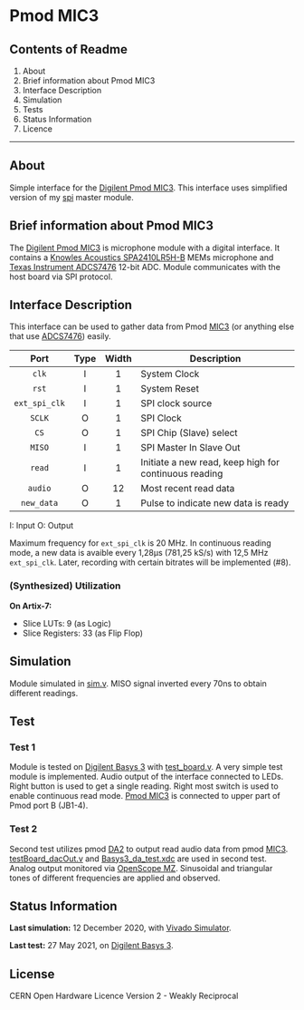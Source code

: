 # Pmod MIC3

## Contents of Readme

1. About
2. Brief information about Pmod MIC3
3. Interface Description
4. Simulation
5. Tests
6. Status Information
7. Licence

---

## About

Simple interface for the [Digilent Pmod MIC3](https://reference.digilentinc.com/reference/pmod/pmodmic3/start). This interface uses simplified version of my [spi](https://gitlab.com/suoglu/spi) master module.

## Brief information about Pmod MIC3

The [Digilent Pmod MIC3](https://reference.digilentinc.com/reference/pmod/pmodmic3/start) is microphone module with a digital interface. It contains a [Knowles Acoustics SPA2410LR5H-B](https://reference.digilentinc.com/_media/reference/pmod/pmodmic3/mic3microphone_datasheet.pdf) MEMs microphone and [Texas Instrument ADCS7476](http://www.ti.com/lit/ds/symlink/adcs7476.pdf) 12-bit ADC. Module communicates with the host board via SPI protocol.

## Interface Description

This interface can be used to gather data from Pmod [MIC3](https://reference.digilentinc.com/reference/pmod/pmodmic3/start) (or anything else that use [ADCS7476](http://www.ti.com/lit/ds/symlink/adcs7476.pdf)) easily.

|   Port   | Type | Width |  Description |
| :------: | :----: | :----: | ------ |
|  `clk`   |   I   | 1 | System Clock |
|  `rst`   |   I   | 1 | System Reset |
|  `ext_spi_clk`   |   I   | 1 | SPI clock source |
|  `SCLK`   |   O   | 1 | SPI Clock |
|  `CS`   |   O   | 1 | SPI Chip (Slave) select |
|  `MISO`   |   I   | 1 | SPI Master In Slave Out |
|  `read`   |   I   | 1 | Initiate a new read, keep high for continuous reading |
|  `audio`   |   O   | 12 | Most recent read data |
|  `new_data`   |   O   | 1 | Pulse to indicate new data is ready |

I: Input  O: Output

Maximum frequency for `ext_spi_clk` is 20 MHz. In continuous reading mode, a new data is avaible every 1,28µs (781,25 kS/s) with 12,5 MHz `ext_spi_clk`. Later, recording with certain bitrates will be implemented (#8).

### (Synthesized) Utilization

**On Artix-7:**

- Slice LUTs: 9 (as Logic)
- Slice Registers: 33 (as Flip Flop)

## Simulation

Module simulated in [sim.v](Simulation/sim.v). MISO signal inverted every 70ns to obtain different readings.

## Test

### Test 1

Module is tested on [Digilent Basys 3](https://reference.digilentinc.com/reference/programmable-logic/basys-3/reference-manual) with [test_board.v](Test/test_board.v). A very simple test module is implemented. Audio output of the interface connected to LEDs. Right button is used to get a single reading. Right most switch is used to enable continuous read mode. [Pmod MIC3](https://reference.digilentinc.com/reference/pmod/pmodmic3/start) is connected to upper part of Pmod port B (JB1-4).

### Test 2

Second test utilizes pmod [DA2](Pmods/DA2) to output read audio data from pmod [MIC3](https://reference.digilentinc.com/reference/pmod/pmodmic3/start). [testBoard_dacOut.v](Test/testBoard_dacOut.v) and [Basys3_da_test.xdc](Test/Basys3_da_test.xdc) are used in second test. Analog output monitored via [OpenScope MZ](https://reference.digilentinc.com/reference/instrumentation/openscope-mz/start). Sinusoidal and triangular tones of different frequencies are applied and observed.

## Status Information

**Last simulation:** 12 December 2020, with [Vivado Simulator](https://www.xilinx.com/products/design-tools/vivado/simulator.html).

**Last test:** 27 May 2021, on [Digilent Basys 3](https://reference.digilentinc.com/reference/programmable-logic/basys-3/reference-manual).

## License

CERN Open Hardware Licence Version 2 - Weakly Reciprocal
